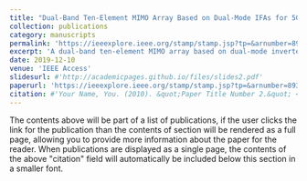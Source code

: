 ```yaml
---
title: "Dual-Band Ten-Element MIMO Array Based on Dual-Mode IFAs for 5G Terminal Applications"
collection: publications
category: manuscripts
permalink: 'https://ieeexplore.ieee.org/stamp/stamp.jsp?tp=&arnumber=8930474'
excerpt: 'A dual-band ten-element MIMO array based on dual-mode inverted-F antennas (IFAs) for 5G terminal applications is proposed in this paper.'
date: 2019-12-10
venue: 'IEEE Access'
slidesurl: #'http://academicpages.github.io/files/slides2.pdf'
paperurl: 'https://ieeexplore.ieee.org/stamp/stamp.jsp?tp=&arnumber=8930474'
citation: #'Your Name, You. (2010). &quot;Paper Title Number 2.&quot; <i>Journal 1</i>. 1(2).'
---
```


The contents above will be part of a list of publications, if the user clicks the link for the publication than the contents of section will be rendered as a full page, allowing you to provide more information about the paper for the reader. When publications are displayed as a single page, the contents of the above "citation" field will automatically be included below this section in a smaller font.
